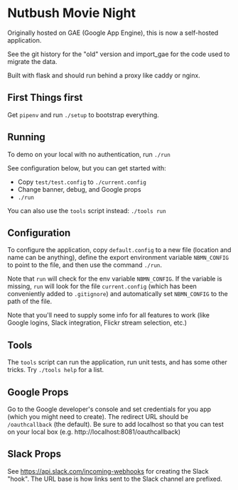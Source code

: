 # Nutbush Movie Night

Originally hosted on GAE (Google App Engine), this is now a self-hosted
application.

See the git history for the "old" version and import_gae for the code used
to migrate the data.

Built with flask and should run behind a proxy like caddy or nginx.

## First Things first

Get `pipenv` and run `./setup` to bootstrap everything.

## Running

To demo on your local with no authentication, run `./run`

See configuration below, but you can get started with:

* Copy `test/test.config` to `./current.config`
* Change banner, debug, and Google props
* `./run`

You can also use the `tools` script instead: `./tools run`

## Configuration

To configure the application, copy `default.config` to a new file (location
and name can be anything), define the export environment variable
`NBMN_CONFIG` to point to the file, and then use the command `./run`.

Note that `run` will check for the env variable `NBMN_CONFIG`. If the
variable is missing, `run` will look for the file `current.config` (which has
been conveniently added to `.gitignore`) and automatically set `NBMN_CONFIG`
to the path of the file.

Note that you'll need to supply some info for all features to work (like Google
logins, Slack integration, Flickr stream selection, etc.)

## Tools

The `tools` script can run the application, run unit tests, and has some other
tricks. Try `./tools help` for a list.

## Google Props

Go to the Google developer's console and set credentials for you app (which
you might need to create). The redirect URL should be `/oauthcallback` (the
default). Be sure to add localhost so that you can test on your local box
(e.g. http://localhost:8081/oauthcallback)

## Slack Props

See https://api.slack.com/incoming-webhooks for creating the Slack "hook".
The URL base is how links sent to the Slack channel are prefixed.
